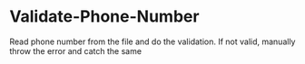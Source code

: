 # Validate-Phone-Number
Read phone number from the file and do the validation. If not valid, manually throw the error and catch the same
